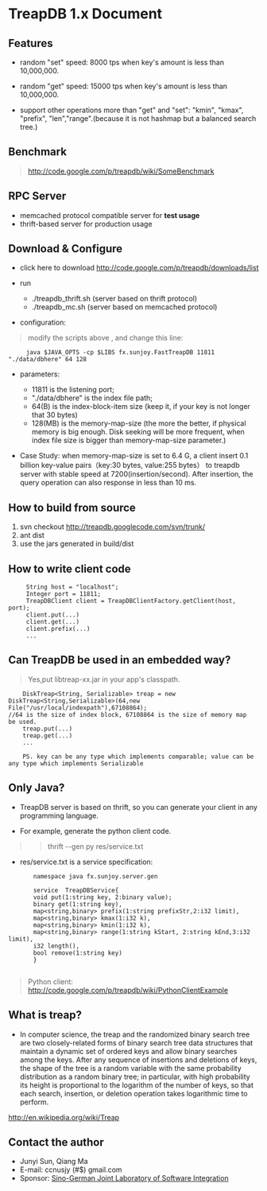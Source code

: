 # TreapDB 1.x Document #

## Features ##
  * random "set" speed: 8000 tps when key's amount is less than 10,000,000.

  * random "get" speed: 15000 tps when key's amount is less than 10,000,000.

  * support other operations more than "get" and "set": "kmin", "kmax", "prefix", "len","range".(because it is not hashmap but a balanced search tree.)
## Benchmark ##

> http://code.google.com/p/treapdb/wiki/SomeBenchmark

## RPC Server ##

  * memcached protocol compatible server for **test usage**
  * thrift-based server for production usage

## Download & Configure ##
  * click here to download http://code.google.com/p/treapdb/downloads/list

  * run
    * ./treapdb\_thrift.sh (server based on thrift protocol)
    * ./treapdb\_mc.sh (server based on memcached protocol)

  * configuration:


> modify the scripts above , and change this line:

```
     java $JAVA_OPTS -cp $LIBS fx.sunjoy.FastTreapDB 11811 "./data/dbhere" 64 128

```

  * parameters:
    * 11811 is the listening port;
    * "./data/dbhere" is the index file path;
    * 64(B) is the index-block-item size (keep it, if your key is not longer that 30 bytes)
    * 128(MB) is the memory-map-size (the more the better, if physical memory is big enough. Disk seeking will be more frequent, when index file size is bigger than memory-map-size parameter.)


  * Case Study: when memory-map-size is set to 6.4 G, a client insert 0.1 billion key-value pairs（key:30 bytes, value:255 bytes） to treapdb server with stable speed at 7200(insertion/second). After insertion, the query operation can also response in less than 10 ms.

## How to build from source ##

  1. svn checkout http://treapdb.googlecode.com/svn/trunk/
  1. ant dist
  1. use the jars generated in build/dist

## How to write client code ##

```
     String host = "localhost";
     Integer port = 11811;
     TreapDBClient client = TreapDBClientFactory.getClient(host, port);
     client.put(...)
     client.get(...)
     client.prefix(...)
     ...
```
## Can TreapDB be used in an embedded way? ##

> Yes,put libtreap-xx.jar in your app's classpath.
```
    DiskTreap<String, Serializable> treap = new DiskTreap<String,Serializable>(64,new File("/usr/local/indexpath"),67108864); 
//64 is the size of index block, 67108864 is the size of memory map  be used.
    treap.put(...)
    treap.get(...)
    ...

    PS. key can be any type which implements comparable; value can be any type which implements Serializable
```

## Only Java? ##

  * TreapDB server is based on thrift, so you can generate your client in any programming language.

  * For example, generate the python client code.
> > thrift --gen py res/service.txt
  * res/service.txt is a service specification:
```
       namespace java fx.sunjoy.server.gen

       service	TreapDBService{
	   void put(1:string key, 2:binary value);
	   binary get(1:string key),
	   map<string,binary> prefix(1:string prefixStr,2:i32 limit),
	   map<string,binary> kmax(1:i32 k),
	   map<string,binary> kmin(1:i32 k),
	   map<string,binary> range(1:string kStart, 2:string kEnd,3:i32 limit),
	   i32 length(),
	   bool remove(1:string key)
       } 


```


> Python client: http://code.google.com/p/treapdb/wiki/PythonClientExample
## What is treap? ##

  * In computer science, the treap and the randomized binary search tree are two closely-related forms of binary search tree data structures that maintain a dynamic set of ordered keys and allow binary searches among the keys. After any sequence of insertions and deletions of keys, the shape of the tree is a random variable with the same probability distribution as a random binary tree; in particular, with high probability its height is proportional to the logarithm of the number of keys, so that each search, insertion, or deletion operation takes logarithmic time to perform.

http://en.wikipedia.org/wiki/Treap

## Contact the author ##
  * Junyi Sun, Qiang Ma
  * E-mail: ccnusjy (#$) gmail.com
  * Sponsor: [Sino-German Joint Laboratory of Software Integration](http://sigsit.ict.ac.cn/)